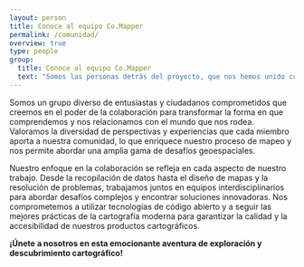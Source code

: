 ```yaml
---
layout: person
title: Conoce al equipo Co.Mapper
permalink: /comunidad/
overview: true
type: people
group:
  title: Conoce al equipo Co.Mapper
  text: "Somos las personas detrás del proyecto, que nos hemos unido con un propósito común: crear datos precisos, actualizados y significativos que reflejen la diversidad y la complejidad de nuestro entorno."
---
```


Somos un grupo diverso de entusiastas y ciudadanos comprometidos que creemos en el poder de la colaboración para transformar la forma en que comprendemos y nos relacionamos con el mundo que nos rodea. Valoramos la diversidad de perspectivas y experiencias que cada miembro aporta a nuestra comunidad, lo que enriquece nuestro proceso de mapeo y nos permite abordar una amplia gama de desafíos geoespaciales.

Nuestro enfoque en la colaboración se refleja en cada aspecto de nuestro trabajo. Desde la recopilación de datos hasta el diseño de mapas y la resolución de problemas, trabajamos juntos en equipos interdisciplinarios para abordar desafíos complejos y encontrar soluciones innovadoras. Nos comprometemos a utilizar tecnologías de código abierto y a seguir las mejores prácticas de la cartografía moderna para garantizar la calidad y la accesibilidad de nuestros productos cartográficos.

**¡Únete a nosotros en esta emocionante aventura de exploración y descubrimiento cartográfico!**